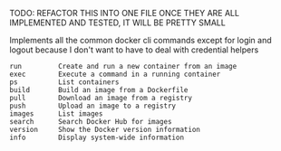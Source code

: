 TODO: REFACTOR THIS INTO ONE FILE ONCE THEY ARE ALL IMPLEMENTED AND TESTED, IT WILL BE PRETTY SMALL

Implements all the common docker cli commands except for login and logout because I don't want to have to deal with credential helpers

```
run         Create and run a new container from an image
exec        Execute a command in a running container
ps          List containers
build       Build an image from a Dockerfile
pull        Download an image from a registry
push        Upload an image to a registry
images      List images
search      Search Docker Hub for images
version     Show the Docker version information
info        Display system-wide information
```
